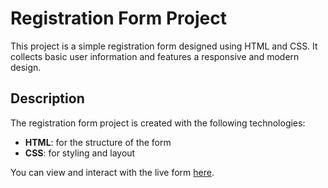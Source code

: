 # Registration Form Project

This project is a simple registration form designed using HTML and CSS. It collects basic user information and features a responsive and modern design.

## Description

The registration form project is created with the following technologies:
- **HTML**: for the structure of the form
- **CSS**: for styling and layout

You can view and interact with the live form [here](https://register-form-cy.netlify.app/).